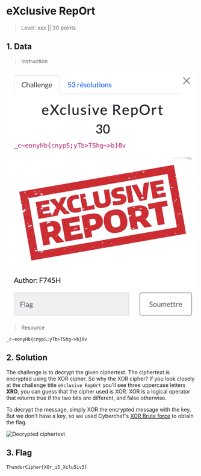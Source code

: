 # eXclusive RepOrt

> Level: xxx || 30 points

## 1. Data

> Instruction

![Instruction Challenge eXclusive RepOrt](challenge_eXclusive_RepOrt.png)

> Resource

```text
_c~eonyHb{cnypS;yTb>TShg~>b}8v
```


## 2. Solution

The challenge is to decrypt the given ciphertext. The ciphertext is encrypted using the XOR cipher. So why the XOR cipher? If you look closely at the challenge title `eXclusive RepOrt` you'll see three uppercase letters **XRO**, you can guess that the cipher used is XOR.
XOR is a logical operator that returns true if the two bits are different, and false otherwise.

To decrypt the message, simply XOR the encrypted message with the key. But we don't have a key, so we used Cyberchef's [XOR Brute force](https://gchq.github.io/CyberChef/#recipe=XOR_Brute_Force(1,100,0,'Standard',false,true,false,'')&input=X2N%2BZW9ueUhie2NueXBTO3lUYj5UU2hnfj5ifTh2Cgo&oeol=CR) to obtain the flag.


![Decrypted ciphertext](https://github.com/Keldy7/CTFs_Writeups/assets/93558050/fb712b4c-2ef9-498a-a52d-9cca3249e9d5)


## 3. Flag

```text
ThunderCipher{X0r_i5_Xclu5iv3}
```
